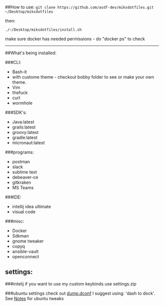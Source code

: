 ##How to use:
`git clone https://github.com/asdf-dev/miksdotfiles.git ~/Desktop/miksdotfiles`

then:

`./~/Desktop/miksdotfiles/install.sh`



make sure docker has needed permissions - do "docker ps" to check

----
##What's being installed:


###CLI:
 * Bash-it
 * with custome theme - checkout bobby folder to see or make your own theme.
 * Vim
 * thefuck
 * curl
 * wormhole



###SDK's:
 * Java:latest
 * grails:latest
 * groovy:latest
 * gradle:latest
 * micronaut:latest

###programs:
 * postman
 * slack
 * sublime text
 * debeaver-ce
 * gitkraken
 * MS Teams

###IDE:
* intellij idea ultimate
* visual code

###misc:
 * Docker
 * Sdkman
 * gnome tweaker
 * copyq
 * ansible-vault
 * openconnect

## settings:

###intelij
if you want to use my custom keybinds use settings.zip

###ubuntu settings
check out [dump.dconf](dump.dconf) I suggest using: 'dash to dock'.
See [Notes](Notes) for ubuntu tweaks
